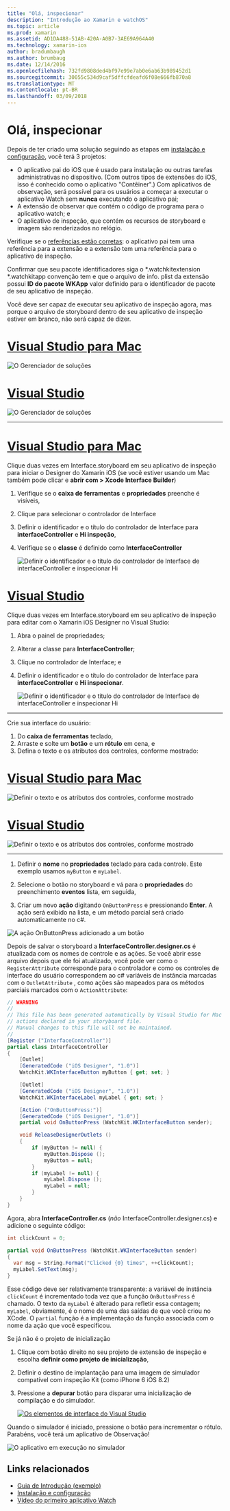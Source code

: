 ```yaml
---
title: "Olá, inspecionar"
description: "Introdução ao Xamarin e watchOS"
ms.topic: article
ms.prod: xamarin
ms.assetid: AD1DA488-51AB-420A-A0B7-3AE69A964A40
ms.technology: xamarin-ios
author: bradumbaugh
ms.author: brumbaug
ms.date: 12/14/2016
ms.openlocfilehash: 732fd9808ded4bf97e99e7ab0e6ab63b989452d1
ms.sourcegitcommit: 30055c534d9caf5dffcfdeafd6f08e666fb870a8
ms.translationtype: MT
ms.contentlocale: pt-BR
ms.lasthandoff: 03/09/2018
---
```

# <a name="hello-watch"></a>Olá, inspecionar

Depois de ter criado uma solução seguindo as etapas em [instalação e configuração](~/ios/watchos/get-started/installation.md), você terá 3 projetos:

- O aplicativo pai do iOS que é usado para instalação ou outras tarefas administrativas no dispositivo. (Com outros tipos de extensões do iOS, isso é conhecido como o aplicativo "Contêiner".) Com aplicativos de observação, será possível para os usuários a começar a executar o aplicativo Watch sem **nunca** executando o aplicativo pai;
- A extensão de observar que contém o código de programa para o aplicativo watch; e
- O aplicativo de inspeção, que contém os recursos de storyboard e imagem são renderizados no relógio.

Verifique se o [referências estão corretas](~/ios/watchos/get-started/project-references.md): o aplicativo pai tem uma referência para a extensão e a extensão tem uma referência para o aplicativo de inspeção.

Confirmar que seu pacote identificadores siga o \*.watchkitextension \*.watchkitapp convenção tem e que o arquivo de info. plist da extensão possui **ID do pacote WKApp** valor definido para o identificador de pacote de seu aplicativo de inspeção.

Você deve ser capaz de executar seu aplicativo de inspeção agora, mas porque o arquivo de storyboard dentro de seu aplicativo de inspeção estiver em branco, não será capaz de dizer.

# <a name="visual-studio-for-mactabvsmac"></a>[Visual Studio para Mac](#tab/vsmac)

![](hello-watch-images/projectstructure.png "O Gerenciador de soluções")

# <a name="visual-studiotabvswin"></a>[Visual Studio](#tab/vswin)

![](hello-watch-images/vs-projectstructure.png "O Gerenciador de soluções")

-----

# <a name="visual-studio-for-mactabvsmac"></a>[Visual Studio para Mac](#tab/vsmac)
    
Clique duas vezes em Interface.storyboard em seu aplicativo de inspeção para iniciar o Designer do Xamarin iOS (se você estiver usando um Mac também pode clicar e **abrir com > Xcode Interface Builder**)


1.  Verifique se o **caixa de ferramentas** e **propriedades** preenche é visíveis,
1.  Clique para selecionar o controlador de Interface
1.  Definir o identificador e o título do controlador de Interface para **interfaceController** e **Hi inspeção**,
1.  Verifique se o **classe** é definido como **InterfaceController**

    ![](hello-watch-images/interfacecontrollerattributes.png "Definir o identificador e o título do controlador de Interface de interfaceController e inspecionar Hi")

# <a name="visual-studiotabvswin"></a>[Visual Studio](#tab/vswin)

Clique duas vezes em Interface.storyboard em seu aplicativo de inspeção para editar com o Xamarin iOS Designer no Visual Studio:

1.  Abra o painel de propriedades;
1.  Alterar a classe para **InterfaceController**;
1.  Clique no controlador de Interface; e
1.  Definir o identificador e o título do controlador de Interface para **interfaceController** e **Hi inspecionar**.

    ![](hello-watch-images/vs-interfacecontrollerattributes.png "Definir o identificador e o título do controlador de Interface de interfaceController e inspecionar Hi")

-----


Crie sua interface do usuário:

1. Do **caixa de ferramentas** teclado,
1. Arraste e solte um **botão** e um **rótulo** em cena, e
1. Defina o texto e os atributos dos controles, conforme mostrado:

# <a name="visual-studio-for-mactabvsmac"></a>[Visual Studio para Mac](#tab/vsmac)

![](hello-watch-images/draganddrop.png "Definir o texto e os atributos dos controles, conforme mostrado")

# <a name="visual-studiotabvswin"></a>[Visual Studio](#tab/vswin)

![](hello-watch-images/vs-draganddrop.png "Definir o texto e os atributos dos controles, conforme mostrado")

-----

1. Definir o **nome** no **propriedades** teclado para cada controle. Este exemplo usamos `myButton` e `myLabel`.

1. Selecione o botão no storyboard e vá para o **propriedades** do preenchimento **eventos** lista, em seguida,

1. Criar um novo **ação** digitando `OnButtonPress` e pressionando **Enter**.
  A ação será exibido na lista, e um método parcial será criado automaticamente no c#.

![](hello-watch-images/buttonaction.png "A ação OnButtonPress adicionado a um botão")

Depois de salvar o storyboard a **InterfaceController.designer.cs** é atualizada com os nomes de controle e as ações. Se você abrir esse arquivo depois que ele foi atualizado, você pode ver como o `RegisterAttribute` corresponde para o controlador e como os controles de interface do usuário correspondem ao c# variáveis de instância marcadas com o `OutletAttribute` , como ações são mapeados para os métodos parciais marcados com o `ActionAttribute`:

```csharp
// WARNING
//
// This file has been generated automatically by Visual Studio for Mac from the outlets and
// actions declared in your storyboard file.
// Manual changes to this file will not be maintained.
//
[Register ("InterfaceController")]
partial class InterfaceController
{
    [Outlet]
    [GeneratedCode ("iOS Designer", "1.0")]
    WatchKit.WKInterfaceButton myButton { get; set; }

    [Outlet]
    [GeneratedCode ("iOS Designer", "1.0")]
    WatchKit.WKInterfaceLabel myLabel { get; set; }

    [Action ("OnButtonPress:")]
    [GeneratedCode ("iOS Designer", "1.0")]
    partial void OnButtonPress (WatchKit.WKInterfaceButton sender);

    void ReleaseDesignerOutlets ()
    {
        if (myButton != null) {
            myButton.Dispose ();
            myButton = null;
        }
        if (myLabel != null) {
            myLabel.Dispose ();
            myLabel = null;
        }
    }
}
```

Agora, abra **InterfaceController.cs** (*não* InterfaceController.designer.cs) e adicione o seguinte código:

```csharp
int clickCount = 0;

partial void OnButtonPress (WatchKit.WKInterfaceButton sender)
{
  var msg = String.Format("Clicked {0} times", ++clickCount);
  myLabel.SetText(msg);
}

```

Esse código deve ser relativamente transparente: a variável de instância `clickCount` é incrementado toda vez que a função `OnButtonPress` é chamado. O texto da `myLabel` é alterado para refletir essa contagem; `myLabel`, obviamente, é o nome de uma das saídas de que você criou no XCode. O `partial` função é a implementação da função associada com o nome da ação que você especificou.

Se já não é o projeto de inicialização

1. Clique com botão direito no seu projeto de extensão de inspeção e escolha **definir como projeto de inicialização**,

1. Definir o destino de implantação para uma imagem de simulador compatível com inspeção Kit (como iPhone 6 iOS 8.2)

1. Pressione a **depurar** botão para disparar uma inicialização de compilação e do simulador.

    [![](hello-watch-images/readytodebug-sml.png "Os elementos de interface do Visual Studio")](hello-watch-images/readytodebug.png#lightbox)

Quando o simulador é iniciado, pressione o botão para incrementar o rótulo.
Parabéns, você terá um aplicativo de Observação!

![](hello-watch-images/running.png "O aplicativo em execução no simulador")


## <a name="related-links"></a>Links relacionados

- [Guia de Introdução (exemplo)](https://developer.xamarin.com/samples/monotouch/WatchKit/GettingStarted/)
- [Instalação e configuração](~/ios/watchos/get-started/installation.md)
- [Vídeo do primeiro aplicativo Watch](http://blog.xamarin.com/your-first-watch-kit-app/)
